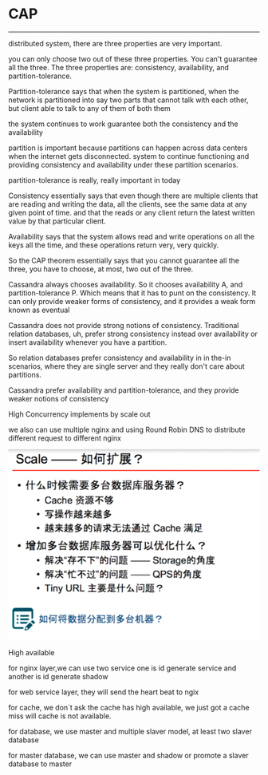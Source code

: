 # CAP



---

distributed system, there are three properties are very important.

you can only choose two out of these three properties. You can't guarantee all the three. The three properties are: consistency, availability, and partition-tolerance.





Partition-tolerance says that when the system is partitioned, when the network is partitioned into say two parts that cannot talk with each other, but client able to talk to any of them of both them

the system continues to work guarantee both the consistency and the availability



partition is important because partitions can happen across data centers when the internet gets disconnected. system to continue functioning and providing consistency and availability under these partition scenarios.



partition-tolerance is really, really important in today







Consistency essentially says that even though there are multiple clients that are reading and writing the data, all the clients, see the same data at any given point of time. and that the reads or any client return the latest written value by that particular client.



Availability says that the system allows read and write operations on all the keys all the time, and these operations return very, very quickly.







So the CAP theorem essentially says that you cannot guarantee all the three, you have to choose, at most, two out of the three.





Cassandra always chooses availability. So it chooses availability A, and partition-tolerance P. Which means that it has to punt on the consistency. It can only provide weaker forms of consistency, and it provides a weak form known as eventual



Cassandra does not provide strong notions of consistency. Traditional relation databases, uh, prefer strong consistency instead over availability or insert availability whenever you have a partition.



So relation databases prefer consistency and availability in in the-in scenarios, where they are single server and they really don't care about partitions.



Cassandra prefer availability and partition-tolerance, and they provide weaker notions of consistency





High Concurrency implements by scale out

we also can use multiple nginx and using Round Robin DNS to distribute different request to different nginx



![Scale 一 一 如 何 扩 展 ？ · 什 么 时 候 需 要 多 台 数 据 库 服 务 器 ？ · Cache 资 源 不 够 · 写 操 作 越 来 越 多 ． 越 来 越 多 的 请 求 无 法 通 过 Cache 满 足 · 增 加 多 台 数 据 库 服 务 器 可 以 优 化 什 么 ？ ， 解 决 " 存 不 下 " 的 问 题 一 一 Storage 的 角 度 · 解 决 " 忙 不 过 " 的 问 题 ---QPS 的 角 度 · Tiny URL 主 要 是 什 么 问 题 ？ 如 何 将 数 据 分 配 到 多 台 机 器 ？ ](../media/Basic-CAP-image1.png)







High available

for nginx layer,we can use two service one is id generate service and another is id generate shadow



for web service layer, they will send the heart beat to ngix



for cache, we don`t ask the cache has high available, we just got a cache miss will cache is not available.



for database, we use master and multiple slaver model, at least two slaver database



for master database, we can use master and shadow or promote a slaver database to master





